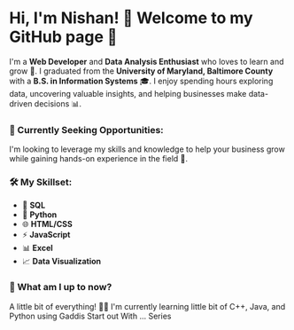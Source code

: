 # Hi, I'm Nishan! 👋 Welcome to my GitHub page 🎉

I'm a **Web Developer** and **Data Analysis Enthusiast** who loves to learn and grow 🌱. I graduated from the **University of Maryland, Baltimore County** with a **B.S. in Information Systems** 🎓. I enjoy spending hours exploring data, uncovering valuable insights, and helping businesses make data-driven decisions 📊.

### 🚀 Currently Seeking Opportunities:
I'm looking to leverage my skills and knowledge to help your business grow while gaining hands-on experience in the field 💼.

### 🛠️ My Skillset:
- 💾 **SQL**
- 🐍 **Python**
- 🌐 **HTML/CSS**
- ⚡ **JavaScript**
- 📊 **Excel**
- 📈 **Data Visualization**

### 🌟 What am I up to now?
A little bit of everything! 🧑‍💻
I'm currently learning little bit of C++, Java, and Python using Gaddis Start out With ... Series
